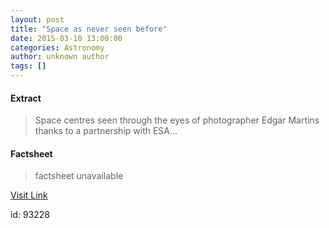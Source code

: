 ```yaml
---
layout: post
title: "Space as never seen before"
date: 2015-03-10 13:00:00
categories: Astronomy
author: unknown author
tags: []
---
```



#### Extract
>Space centres seen through the eyes of photographer Edgar Martins thanks to a partnership with ESA...

#### Factsheet
>factsheet unavailable

[Visit Link](http://www.esa.int/Highlights/Space_as_never_seen_before)

id:   93228
